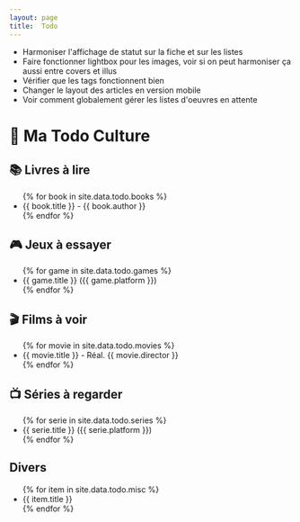 ```yaml
---
layout: page
title:  Todo
---
```

- Harmoniser l'affichage de statut sur la fiche et sur les listes
- Faire fonctionner lightbox pour les images, voir si on peut harmoniser ça aussi entre covers et illus
- Vérifier que les tags fonctionnent bien
- Changer le layout des articles en version mobile
- Voir comment globalement gérer les listes d'oeuvres en attente

<h1>🎯 Ma Todo Culture</h1>

<!-- Section Livres -->
<h2>📚 Livres à lire</h2>
<ul>
  {% for book in site.data.todo.books %}
    <li><i class="fa-solid fa-book book-icon"></i> {{ book.title }} - {{ book.author }}</li>
  {% endfor %}
</ul>

<!-- Section Jeux -->
<h2>🎮 Jeux à essayer</h2>
<ul>
  {% for game in site.data.todo.games %}
    <li><i class="fa-solid fa-gamepad game-icon"></i> {{ game.title }} ({{ game.platform }})</li>
  {% endfor %}
</ul>

<!-- Section Films -->
<h2>🎬 Films à voir</h2>
<ul>
  {% for movie in site.data.todo.movies %}
    <li><i class="fa-solid fa-film"></i> {{ movie.title }} - Réal. {{ movie.director }}</li>
  {% endfor %}
</ul>

<!-- Section Séries -->
<h2>📺 Séries à regarder</h2>
<ul>
  {% for serie in site.data.todo.series %}
    <li><i class="fa-solid fa-tv"></i> {{ serie.title }} ({{ serie.platform }})</li>
  {% endfor %}
</ul>

<!-- Section Musique -->
<h2>Divers</h2>
<ul>
  {% for item in site.data.todo.misc %}
    <li><i class="fa-solid fa-star"></i> {{ item.title }}</li>
  {% endfor %}
</ul>
